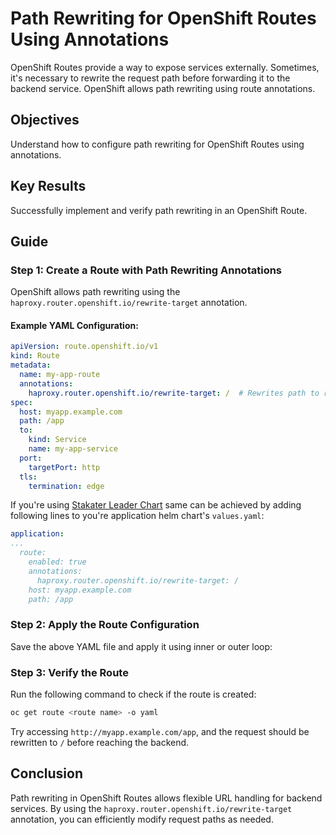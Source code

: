 # Path Rewriting for OpenShift Routes Using Annotations

OpenShift Routes provide a way to expose services externally. Sometimes, it's necessary to rewrite the request path before forwarding it to the backend service. OpenShift allows path rewriting using route annotations.


## Objectives

Understand how to configure path rewriting for OpenShift Routes using annotations.

## Key Results

Successfully implement and verify path rewriting in an OpenShift Route.

## Guide

### Step 1: Create a Route with Path Rewriting Annotations
OpenShift allows path rewriting using the `haproxy.router.openshift.io/rewrite-target` annotation.

#### Example YAML Configuration:
```yaml
apiVersion: route.openshift.io/v1
kind: Route
metadata:
  name: my-app-route
  annotations:
    haproxy.router.openshift.io/rewrite-target: /  # Rewrites path to root
spec:
  host: myapp.example.com
  path: /app
  to:
    kind: Service
    name: my-app-service
  port:
    targetPort: http
  tls:
    termination: edge
```

If you're using [Stakater Leader Chart](https://github.com/stakater/application) same can be achieved by adding following lines to you're application helm chart's `values.yaml`:

```YAML
application:
...
  route:
    enabled: true
    annotations:
      haproxy.router.openshift.io/rewrite-target: /
    host: myapp.example.com
    path: /app
```

### Step 2: Apply the Route Configuration
Save the above YAML file and apply it using inner or outer loop:

### Step 3: Verify the Route
Run the following command to check if the route is created:
```sh
oc get route <route name> -o yaml
```
Try accessing `http://myapp.example.com/app`, and the request should be rewritten to `/` before reaching the backend.

## Conclusion
Path rewriting in OpenShift Routes allows flexible URL handling for backend services. By using the `haproxy.router.openshift.io/rewrite-target` annotation, you can efficiently modify request paths as needed.
